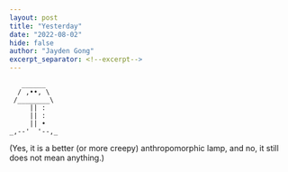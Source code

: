 ```yaml
---
layout: post
title: "Yesterday"
date: "2022-08-02"
hide: false
author: "Jayden Gong"
excerpt_separator: <!--excerpt-->
---
```


```
   ______
  / ,••, \
 /________\
     || :
     || :
     || •
_,--'  '--,_
```

(Yes, it is a better (or more creepy) anthropomorphic lamp, and no, it still does not mean anything.)


<!--excerpt-->
